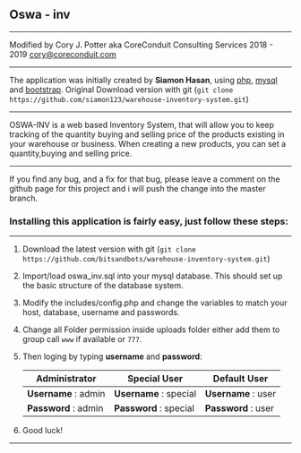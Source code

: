 ## Oswa - inv
- - - -
Modified by Cory J. Potter aka CoreConduit Consulting Services 2018 - 2019
cory@coreconduit.com
- - - -
The application was initially created by **Siamon Hasan**, using [php](http:php.net), [mysql](https://www.mysql.com) and [bootstrap](http://getbootstrap.com).
Original Download version with git (`git clone https://github.com/siamon123/warehouse-inventory-system.git`)

****

OSWA-INV is a web based Inventory System, that will allow you to keep tracking of the quantity buying and selling price of the products existing in your warehouse or business. When creating a new products, you can set a quantity,buying and selling price.

****

If you find any bug, and a fix for that bug, please leave a comment on the github page for this project and i will push the change into the master branch.


### Installing this application is fairly easy, just follow these steps:
****


1. Download the latest version with git (`git clone https://github.com/bitsandbots/warehouse-inventory-system.git`)

2. Import/load oswa_inv.sql into your mysql database. This should set up the basic structure of the database system.

3. Modify the includes/config.php and change the variables to match your host, database, username and passwords.

4. Change all Folder permission inside uploads folder either add them to group call `www` if available or `777`.

5. Then loging by typing **username** and **password**:


   Administrator        | Special User           | Default User
   ---------------------| -----------------------| -------------------
   **Username** : admin | **Username** : special | **Username** : user
   **Password** : admin | **Password** : special | **Password** : user

6. Good luck!  

- - - -
